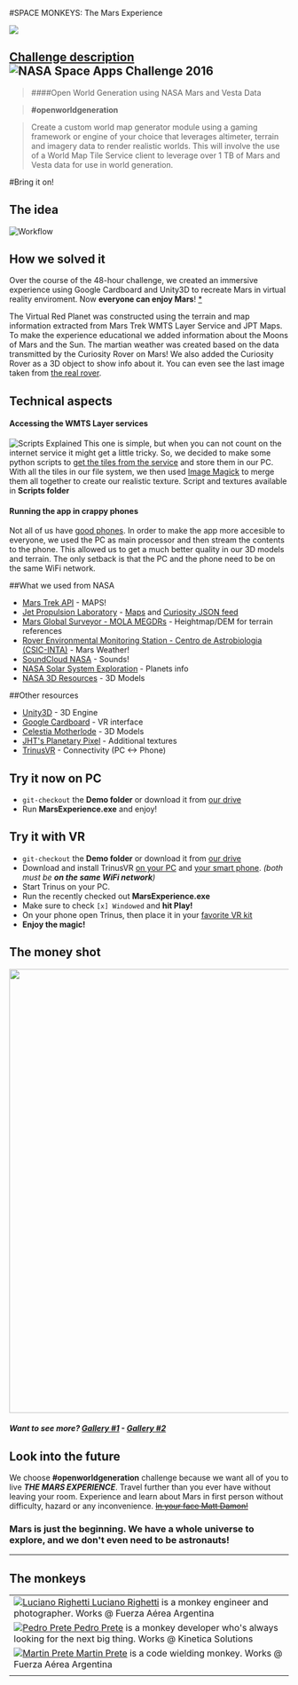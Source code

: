 #SPACE MONKEYS: The Mars Experience 

<img src="http://i.imgur.com/1d71AMV.png" />

## [Challenge description](https://2016.spaceappschallenge.org/challenges/solar-system/open-world-generation-using-nasa-mars-and-vesta-data) ![NASA Space Apps Challenge 2016](http://i.imgur.com/0xwKStM.png)

> ####Open World Generation using NASA Mars and Vesta Data

> **#openworldgeneration**

> Create a custom world map generator module using a gaming framework or engine of your choice that leverages altimeter, terrain and imagery data to render realistic worlds.  This will involve the use of a World Map Tile Service client to leverage over 1 TB of Mars and Vesta data for use in world generation.

#Bring it on!

## The idea

![Workflow](http://i.imgur.com/TWVXP8Z.png "Workflow")

## How we solved it

Over the course of the 48-hour challenge, we created an immersive experience using Google Cardboard and Unity3D to recreate Mars in virtual reality enviroment. Now **everyone can enjoy Mars**! [*](http://i.imgur.com/BT9tNyH.jpg)

The Virtual Red Planet was constructed using the terrain and map information extracted from Mars Trek WMTS Layer Service and JPT Maps. To make the experience educational we added information about the Moons of Mars and the Sun. The martian weather was created based on the data transmitted by the Curiosity Rover on Mars! We also added the Curiosity Rover as a 3D object to show info about it. You can even see the last image taken from [the real rover](http://i.imgur.com/SF302fs.jpg).

## Technical aspects

#### Accessing the WMTS Layer services

![Scripts Explained](http://i.imgur.com/BEdy1Qt.png)
This one is simple, but when you can not count on the internet service it might get a little tricky. So, we decided to make some python scripts to [get the tiles from the service](https://i.imgflip.com/139xde.jpg) and store them in our PC. With all the tiles in our file system, we then used [Image Magick](https://www.imagemagick.org/) to merge them all together to create our realistic texture. Script and textures available in **Scripts folder**

#### Running the app in crappy phones

Not all of us have [good phones](http://i.imgur.com/KGNwFN9.jpg). In order to make the app more accesible to everyone, we used the PC as main processor and then stream the contents to the phone. This allowed us to get a much better quality in our 3D models and terrain. The only setback is that the PC and the phone need to be on the same WiFi network.

##What we used from NASA

- [Mars Trek API](https://api.nasa.gov/mars-wmts/catalog/) - MAPS!
- [Jet Propulsion Laboratory](http://jpl.nasa.gov/) - [Maps](http://maps.jpl.nasa.gov/) and [Curiosity JSON feed](http://mars.jpl.nasa.gov/msl-raw-images/image/image_manifest.json)
- [Mars Global Surveyor - MOLA MEGDRs](http://pds-geosciences.wustl.edu/missions/mgs/megdr.html) - Heightmap/DEM for terrain references
- [Rover Environmental Monitoring Station - Centro de Astrobiologia (CSIC-INTA)](http://marsweather.ingenology.com/) - Mars Weather!
- [SoundCloud NASA](https://soundcloud.com/nasa) - Sounds!
- [NASA Solar System Exploration](https://solarsystem.nasa.gov/) - Planets info
- [NASA 3D Resources](http://nasa3d.arc.nasa.gov/) - 3D Models

##Other resources

- [Unity3D](https://unity3d.com/) - 3D Engine
- [Google Cardboard](https://www.google.com/get/cardboard/) - VR interface
- [Celestia Motherlode](http://www.celestiamotherlode.net/catalog/marsmoons.php) - 3D Models
- [JHT's Planetary Pixel](http://planetpixelemporium.com/mars.html) - Additional textures
- [TrinusVR](http://trinusvr.com/) - Connectivity (PC <-> Phone)


## Try it now on PC
 - `git-checkout` the **Demo folder** or download it from [our drive](https://drive.google.com/drive/u/0/folders/0B6HqfNqiajKVRVkzN1Y0SFhISXc)
 - Run **MarsExperience.exe** and enjoy!

## Try it with VR
 - `git-checkout` the **Demo folder** or download it from [our drive](https://drive.google.com/drive/u/0/folders/0B6HqfNqiajKVRVkzN1Y0SFhISXc)
 - Download and install TrinusVR [on your PC](http://trinusvr.com/) and [your smart phone](https://play.google.com/store/apps/details?id=com.loxai.trinus.test&hl=es_419). _(both must be **on the same WiFi network**)_
 - Start Trinus on your PC.
 - Run the recently checked out **MarsExperience.exe**
 - Make sure to check `[x] Windowed` and **hit Play!**
 - On your phone open Trinus, then place it in your [favorite VR kit](https://www.google.com/get/cardboard/)
 - **Enjoy the magic!**

## The money shot

<img src="http://i.imgur.com/F4MwGhs.jpg" width="800" />

##### Want to see more? [Gallery #1](http://imgur.com/a/euFz9) - [Gallery #2](http://imgur.com/a/B9t2J)

## Look into the future 

We choose **#openworldgeneration** challenge because we want all of you to live ***THE MARS EXPERIENCE***. Travel further than you ever have without leaving your room. Experience and learn about Mars in first person without difficulty, hazard or any inconvenience. ~~[In your face Matt Damon!](http://i.imgur.com/4zw8u9M.jpg)~~

### Mars is just the beginning. We have a whole universe to explore, and we don't even need to be astronauts!

___

## The monkeys

|   |
|---|
| <a href="mailto:lucianorighetti@gmail.com">![Luciano Righetti](http://i.imgur.com/Sowv9wH.png "Luciano") Luciano Righetti</a> is a monkey engineer and photographer. Works @ Fuerza Aérea Argentina |
| <a href="mailto:pmprete@gmail.com">![Pedro Prete](http://i.imgur.com/Sowv9wH.png "Pedro") Pedro Prete</a> is a monkey developer who's always looking for the next big thing. Works @ Kinetica Solutions |
| <a href="mailto:martinprete@gmail.com">![Martin Prete](http://i.imgur.com/Sowv9wH.png "Martin") Martin Prete</a> is a code wielding monkey. Works @ Fuerza Aérea Argentina |
|   |

